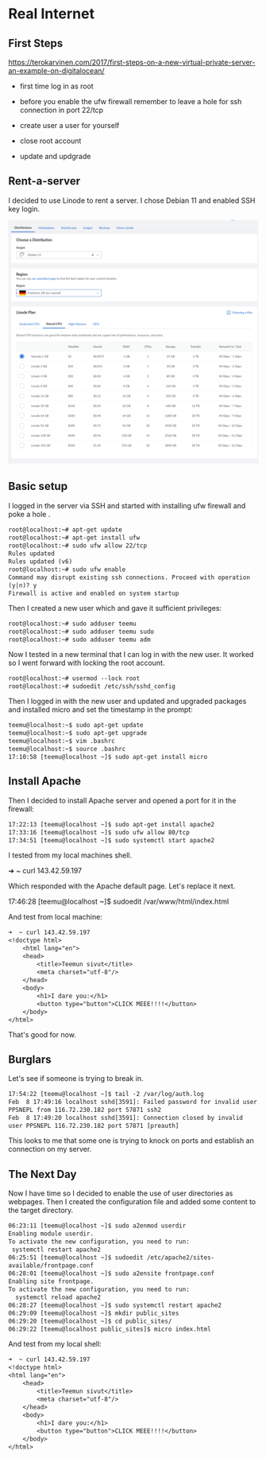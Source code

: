 # Real Internet

## First Steps

https://terokarvinen.com/2017/first-steps-on-a-new-virtual-private-server-an-example-on-digitalocean/

* first time log in as root

* before you enable the ufw firewall remember to leave a hole for ssh connection in port 22/tcp

* create user a user for yourself

* close root account

* update and updgrade

## Rent-a-server

I decided to use Linode to rent a server. I chose Debian 11 and enabled SSH key login.

![First Linode](./assets/images/firstLinode.png)

## Basic setup

I logged in the server via SSH and started with installing ufw firewall and poke a hole .

	root@localhost:~# apt-get update
	root@localhost:~# apt-get install ufw
	root@localhost:~# sudo ufw allow 22/tcp
	Rules updated
	Rules updated (v6)
	root@localhost:~# sudo ufw enable
	Command may disrupt existing ssh connections. Proceed with operation (y|n)? y
	Firewall is active and enabled on system startup

Then I created a new user which and gave it sufficient privileges:

	root@localhost:~# sudo adduser teemu
	root@localhost:~# sudo adduser teemu sudo
	root@localhost:~# sudo adduser teemu adm

Now I tested in a new terminal that I can log in with the new user. It worked so I went forward with locking the root account.

	root@localhost:~# usermod --lock root
	root@localhost:~# sudoedit /etc/ssh/sshd_config

Then I logged in with the new user and updated and upgraded packages and installed micro and set the timestamp in the prompt:

	teemu@localhost:~$ sudo apt-get update
	teemu@localhost:~$ sudo apt-get upgrade
	teemu@localhost:~$ vim .bashrc
	teemu@localhost:~$ source .bashrc
	17:10:58 [teemu@localhost ~]$ sudo apt-get install micro

## Install Apache

Then I decided to install Apache server and opened a port for it in the firewall:

	17:22:13 [teemu@localhost ~]$ sudo apt-get install apache2
	17:33:16 [teemu@localhost ~]$ sudo ufw allow 80/tcp
	17:34:51 [teemu@localhost ~]$ sudo systemctl start apache2

I tested from my local machines shell. 

➜  ~ curl 143.42.59.197

Which responded with the Apache default page. Let's replace it next.

17:46:28 [teemu@localhost ~]$ sudoedit /var/www/html/index.html

And test from local machine:

	➜  ~ curl 143.42.59.197
	<!doctype html>
		<html lang="en">
		<head>
			<title>Teemun sivut</title>
			<meta charset="utf-8"/>
		</head>
		<body>
			<h1>I dare you:</h1>
			<button type="button">CLICK MEEE!!!!</button>
		</body>
	</html>

That's good for now.

## Burglars

Let's see if someone is trying to break in.

	17:54:22 [teemu@localhost ~]$ tail -2 /var/log/auth.log
	Feb  8 17:49:16 localhost sshd[3591]: Failed password for invalid user PPSNEPL from 116.72.230.182 port 57871 ssh2
	Feb  8 17:49:20 localhost sshd[3591]: Connection closed by invalid user PPSNEPL 116.72.230.182 port 57871 [preauth]

This looks to me that some one is trying to knock on ports and establish an connection on my server.

## The Next Day

Now I have time so I decided to enable the use of user directories as webpages. Then I created the configuration file and added some content to the target directory.

	06:23:11 [teemu@localhost ~]$ sudo a2enmod userdir
	Enabling module userdir.
	To activate the new configuration, you need to run:
	 systemctl restart apache2
	06:25:51 [teemu@localhost ~]$ sudoedit /etc/apache2/sites-available/frontpage.conf
	06:28:01 [teemu@localhost ~]$ sudo a2ensite frontpage.conf
	Enabling site frontpage.
	To activate the new configuration, you need to run:
	  systemctl reload apache2
	06:28:27 [teemu@localhost ~]$ sudo systemctl restart apache2
	06:29:09 [teemu@localhost ~]$ mkdir public_sites
	06:29:20 [teemu@localhost ~]$ cd public_sites/
	06:29:22 [teemu@localhost public_sites]$ micro index.html

And test from my local shell:

	➜  ~ curl 143.42.59.197
	<!doctype html>
	<html lang="en">
		<head>
			<title>Teemun sivut</title>
			<meta charset="utf-8"/>
		</head>
		<body>
			<h1>I dare you:</h1>
			<button type="button">CLICK MEEE!!!!</button>
		</body>
	</html>
